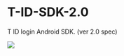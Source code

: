 # T-ID-SDK-2.0
 T ID login Android SDK. (ver 2.0 spec)


[![](https://jitpack.io/v/hyunsooyoo/T-ID-SDK-2.0.svg)](https://jitpack.io/#hyunsooyoo/T-ID-SDK-2.0)
